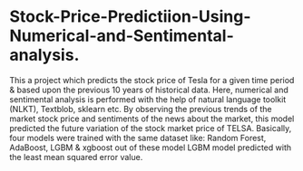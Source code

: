 # Stock-Price-Predictiion-Using-Numerical-and-Sentimental-analysis.
This a project which predicts the stock price of Tesla for a given time period &amp; based upon the previous 10 years of historical data. Here, numerical and sentimental analysis is performed with the help of natural language toolkit (NLKT), Textblob, sklearn etc. By observing the previous trends of the market stock price and sentiments of the news about the market, this model predicted the future variation of the stock market price of TELSA. Basically, four models were trained with the same dataset like: Random Forest, AdaBoost, LGBM &amp; xgboost out of these model LGBM model predicted with the least mean squared error value.
